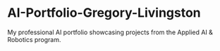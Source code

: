 # AI-Portfolio-Gregory-Livingston
My professional AI portfolio showcasing projects from the Applied AI &amp; Robotics program.
